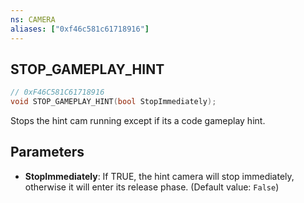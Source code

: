 ```yaml
---
ns: CAMERA
aliases: ["0xf46c581c61718916"]
---
```

## STOP_GAMEPLAY_HINT

```c
// 0xF46C581C61718916
void STOP_GAMEPLAY_HINT(bool StopImmediately);
```

Stops the hint cam running except if its a code gameplay hint.


## Parameters
* **StopImmediately**: If TRUE, the hint camera will stop immediately, otherwise it will enter its release phase. (Default value: `False`)
